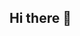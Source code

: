 ## Hi there 👋

<!--
**sumanth7781/sumanth7781** is a ✨ _special_ ✨ repository because its `README.md` (this file) appears on your GitHub profile.

--------------------------------------------------------------------------------
👋 ABOUT ME
I’m Mukkamala Sumanth, a Computer Science and Engineering graduate (B.Tech, 2025) with a CGPA of 9.42.
I’m passionate about building efficient systems, working with cloud platforms, and solving practical problems.
Currently, I’m gaining hands-on experience in batch administration, scheduling, and operations on cloud-based applications.
I enjoy finding ways to streamline processes and automate routine tasks.

--------------------------------------------------------------------------------
⚙️ SKILLS
- Programming: Python, Java, SQL, C++, Shell Scripting
- Cloud: Microsoft Azure, Google Cloud Platform
- Tools: Git, Docker, Linux
- Other: Batch Scheduling, Monitoring, Virtual Machines, File Processing

--------------------------------------------------------------------------------
🚀 PROJECTS & EXPERIENCE
✅ Batch Administration & Scheduling
Worked in the CCS applications team, scheduling and monitoring critical batches that drive financial operations.

✅ Batch Operations on Servers & VMs
Managed batch processing on virtual machines and servers, ensuring smooth file loading and system integration across platforms.

✅ Bookshelf Rearrangement Algorithm (C++)
Designed and implemented a C++ algorithm using a greedy approach to find the minimum number of moves needed to arrange books in consecutive order.

--------------------------------------------------------------------------------
🎓 CERTIFICATIONS
- Microsoft Certified: Azure Fundamentals (AZ-900)
- Google Cloud Associate Engineer
- Salesforce Certified AI Associate

--------------------------------------------------------------------------------
📜 EDUCATION
B.Tech in Computer Science & Engineering
Graduated: May 2025 | CGPA: 9.5

--------------------------------------------------------------------------------
📫 CONTACT
Email: yourname@gmail.com
LinkedIn: linkedin.com/in/yourusername
GitHub: github.com/yourusername

